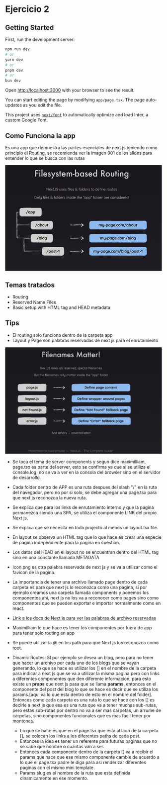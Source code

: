 # Ejercicio 2

## Getting Started

First, run the development server:

```bash
npm run dev
# or
yarn dev
# or
pnpm dev
# or
bun dev
```

Open [http://localhost:3000](http://localhost:3000) with your browser to see the result.

You can start editing the page by modifying `app/page.tsx`. The page auto-updates as you edit the file.

This project uses [`next/font`](https://nextjs.org/docs/basic-features/font-optimization) to automatically optimize and load Inter, a custom Google Font.

## Como Funciona la app

Es una app que demuestra las partes esenciales de next js teniendo como principio el Routing, se recomienda ver la imagen 001 de los slides para entender lo que se busca con las rutas

![Routing](../../slides/001-routing.jpg)

## Temas tratados

- Routing
- Reserved Name Files
- Basic setup with HTML tag and HEAD metadata

## Tips

- El routing solo funciona dentro de la carpeta app
- Layout y Page son palabras reservadas de next js para el enrutamiento

![ReservedWords](../../slides/002-reservedRoutingWords.jpg)

- Se toca el tema de server components y segun dice maximilliam, page.tsx es parte del server, esto se confirma ya que si se utiliza el console.log, no se va a ver en la consola del browser sino en el servidor de desarrollo.
- Cada folder dentro de APP es una ruta despues del slash "/" en la ruta del navegador, pero no por si solo, se debe agregar una page.tsx para que next js reconozca la nueva ruta.
- Se explica que para los links de enrutamiento interno y que la pagina permanezca siendo una SPA, se utiliza el componente LINK del propio Next js.
- Se explica que se necesita en todo projecto al menos un layout.tsx file.
- En layout se observa un HTML tag que lo que hace es crear una especie de pagina independiente para la pagina en cuestion.
- Los datos del HEAD en el layout no se encuentran dentro del HTML tag sino en una constante llamada METADATA
- Icon.png es otra palabra reservada de next js y se va a utilizar como el favicon de la pagina.
- La importancia de tener una archivo llamado page dentro de cada carpeta es para que next js lo reconozca como una pagina, si por ejemplo creamos una carpeta llamada components y ponemos los componentes ahi, next js no los va a reconocer como pages sino como componentes que se pueden exportar e importar normalmente como en react.

- [Link a los docs de Next js para ver las palabras de archivo reservadas](https://nextjs.org/docs/app/api-reference/file-conventions)

- Maximilliam lo que hace es tener los componentes por fuera de app para tener solo routing en app
- Se puede utilizar la @ en los path para que Next js los reconozca como root.
- Dinamic Routes: SI por ejemplo se desea un blog, pero para no tener que hacer un archivo por cada uno de los blogs que se vayan generando, lo que se hace es utilizar los [] en el nombre de la carpeta para indicar a next js que se va a utilizar la misma pagina pero con links a diferentes componentes que den diferente informacion, para esto existe un **props** que next js pasa que se llama **params**, entonces en el componente del post del blog lo que se hace es decir que se utiliza los params.[aqui va lo que esta dentro de esto en el nombre del folder]. Entonces como cada carpeta es una ruta lo que se hace con los [] es decirle a next js que esa es una ruta que va a tener muchas sub-rutas, pero estas sub-rutas por dentro no va a ser mas carpetas, un arrume de carpetas, sino componentes funcionales que es mas facil tener por montones.

  - Lo que se hace es que en el page.tsx que esta al lado de la carpeta [], se colocan los links a los diferentes paths de cada post.
  - Entonces la idea es tener un referente para futuras paginas que no se sabe que nombre o cuantas van a ser.
  - Entonces cada componente dentro de la carpeta [] va a recibir el params que hace que ese mismo componente cambie de acuerdo a lo que el page.tsx padre le diga para asi renderizar diferentes paginas con el mismo mini template.
  - Params.slug es el nombre de la ruta que esta definida dinamicamente en ese momento.
  